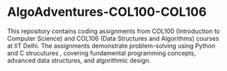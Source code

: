 # AlgoAdventures-COL100-COL106
This repository contains coding assignments from COL100 (Introduction to Computer Science) and COL106 (Data Structures and Algorithms) courses at IIT Delhi. The assignments demonstrate problem-solving using Python and C strucutures , covering fundamental programming concepts, advanced data structures, and algorithmic design.
